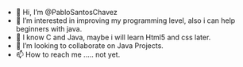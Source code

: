 - 👋 Hi, I’m @PabloSantosChavez
- 👀 I’m interested in improving my programming level, also i can help beginners with java.
- 🌱 I know C and Java, maybe i will learn Html5 and css later.
- 💞️ I’m looking to collaborate on Java Projects.
- 📫 How to reach me ..... not yet.

<!---
PabloSantosChavez/PabloSantosChavez is a ✨ special ✨ repository because its `README.md` (this file) appears on your GitHub profile.
You can click the Preview link to take a look at your changes.
--->
